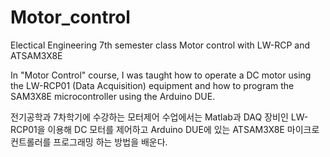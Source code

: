 # Motor_control
Electical Engineering 7th semester class Motor control with LW-RCP and ATSAM3X8E

In "Motor Control" course, I was taught how to operate a DC motor using the LW-RCP01 (Data Acquisition) equipment
and how to program the SAM3X8E microcontroller using the Arduino DUE.

전기공학과 7차학기에 수강하는 모터제어 수업에서는 Matlab과 DAQ 장비인 LW-RCP01을 이용해 DC 모터를 제어하고
 Arduino DUE에 있는 ATSAM3X8E 마이크로컨트롤러를 프로그래밍 하는 방법을 배운다. 
